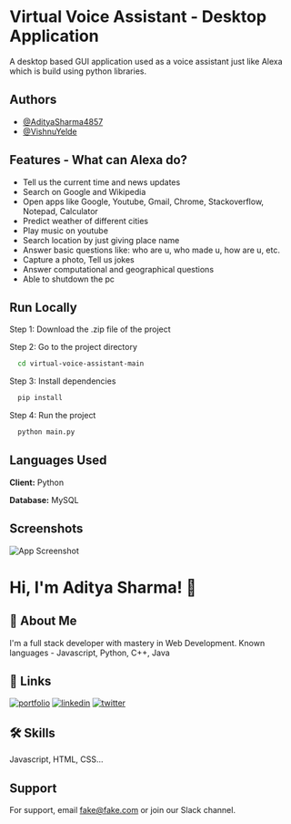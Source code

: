 
# Virtual Voice Assistant - Desktop Application

A desktop based GUI application used as a voice assistant just like Alexa which is build using python libraries.


## Authors

- [@AdityaSharma4857](https://www.github.com/AdityaSharma4857)
- [@VishnuYelde](https://www.github.com/VishnuYelde)


## Features - What can Alexa do?

- Tell us the current time and news updates
- Search on Google and Wikipedia
- Open apps like Google, Youtube, Gmail, Chrome, Stackoverflow, Notepad, Calculator
- Predict weather of different cities
- Play music on youtube
- Search location by just giving place name
- Answer basic questions like: who are u, who made u, how are u, etc.
- Capture a photo, Tell us jokes
- Answer computational and geographical questions
- Able to shutdown the pc


## Run Locally

Step 1: Download the .zip file of the project

Step 2: Go to the project directory

```bash
  cd virtual-voice-assistant-main
```

Step 3: Install dependencies

```bash
  pip install
```

Step 4: Run the project

```bash
  python main.py
```


## Languages Used

**Client:** Python

**Database:** MySQL


## Screenshots

![App Screenshot](https://via.placeholder.com/468x300?text=App+Screenshot+Here)


# Hi, I'm Aditya Sharma! 👋


## 🚀 About Me
I'm a full stack developer with mastery in Web Development.
Known languages - Javascript, Python, C++, Java


## 🔗 Links
[![portfolio](https://img.shields.io/badge/my_portfolio-000?style=for-the-badge&logo=ko-fi&logoColor=white)](https://developeraditya.netlify.app/)
[![linkedin](https://img.shields.io/badge/linkedin-0A66C2?style=for-the-badge&logo=linkedin&logoColor=white)](https://www.linkedin.com/in/aditya-r-sharma)
[![twitter](https://img.shields.io/badge/twitter-1DA1F2?style=for-the-badge&logo=twitter&logoColor=white)](https://twitter.com/aditsharma4857)


## 🛠 Skills
Javascript, HTML, CSS...


## Support

For support, email fake@fake.com or join our Slack channel.

